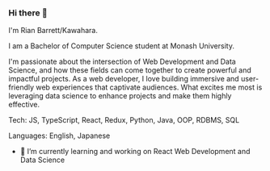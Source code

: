### Hi there 👋

I'm Rian Barrett/Kawahara.

I am a Bachelor of Computer Science student at Monash University.

I'm passionate about the intersection of Web Development and Data Science, and how these fields can come together to create powerful and impactful projects.
As a web developer, I love building immersive and user-friendly web experiences that captivate audiences. What excites me most is leveraging data science to enhance projects and make them highly effective.

Tech: JS, TypeScript, React, Redux, Python, Java, OOP, RDBMS, SQL

Languages: English, Japanese

- 🌱 I’m currently learning and working on React Web Development and Data Science



<!--
**rbarmon/rbarmon** is a ✨ _special_ ✨ repository because its `README.md` (this file) appears on your GitHub profile.

Here are some ideas to get you started:

- 🔭 I’m currently working on ...
- 🌱 I’m currently learning ...
- 👯 I’m looking to collaborate on ...
- 🤔 I’m looking for help with ...
- 💬 Ask me about ...
- 📫 How to reach me: ...
- 😄 Pronouns: ...
- ⚡ Fun fact: ...

www.linkedin.com/in/rian-barrett-40a090261

Link to [LinkedIn] {www.linkedin.com/in/rian-barrett-40a090261}


-->
